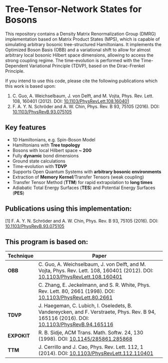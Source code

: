 # Tree-Tensor-Network States for Bosons
This repository contains a Density Matrix Renormalization Group (DMRG) implementation based on Matrix Product States (MPS), which is capable of simulating arbitrary bosonic tree-structured Hamiltonians. It implements the Optimized Boson Basis (OBB) and a variational shift to allow for almost arbitrary local bosonic Hilbert space dimensions, allowing to access the strong coupling regime.
The time-evolution is performed with the Time-Dependent Variational Principle (TDVP), based on the Dirac-Frenkel Principle.

If you intend to use this code, please cite the following publications which this work is based upon:

1. C. Guo, A. Weichselbaum, J. von Delft, and M. Vojta, Phys. Rev. Lett. 108, 160401 (2012). DOI: [10.1103/PhysRevLett.108.160401][Guo2012]  
2. F. A. Y. N. Schröder and A. W. Chin, Phys. Rev. B 93, 75105 (2016). DOI: [10.1103/PhysRevB.93.075105][Schroeder2016]  


## Key features
- 1D Hamiltonians, e.g. Spin-Boson Model
- Hamiltonians with **Tree topology**
- Bosons with local Hilbert space **~ 200**
- Fully **dynamic** bond dimensions
- Ground state calculations
- Time-evolution with **TDVP**
- Supports Open Quantum Systems with **arbitrary bosonic environments**
- Extraction of **Memory Kernel**/Transfer Tensors (weak coupling)
- Transfer Tensor Method (**TTM**) for rapid extrapolation to **long times**
- Adiabatic Total Energy Surfaces (**TES**) and Potential Energy Surfaces (**PES**)


## Publications using this implementation:
[1] F. A. Y. N. Schröder and A. W. Chin, Phys. Rev. B 93, 75105 (2016). DOI: [10.1103/PhysRevB.93.075105][Schroeder2016]  

## This program is based on:
|Technique|Paper|
|---|---|
|**OBB**|C. Guo, A. Weichselbaum, J. von Delft, and M. Vojta, Phys. Rev. Lett. 108, 160401 (2012). DOI: [10.1103/PhysRevLett.108.160401][Guo2012]|
| |C. Zhang, E. Jeckelmann, and S. R. White, Phys. Rev. Lett. 80, 2661 (1998). DOI: [10.1103/PhysRevLett.80.2661][Zhang1998] |
|**TDVP**|J. Haegeman, C. Lubich, I. Oseledets, B. Vandereycken, and F. Verstraete, Phys. Rev. B 94, 165116 (2016). DOI: [10.1103/PhysRevB.94.165116][Haegeman2016]|
|**EXPOKIT**|R. B. Sidje, ACM Trans. Math. Softw. 24, 130 (1998). DOI: [10.1145/285861.285868][Sidje1998]|
|**TTM**|J. Cerrillo and J. Cao, Phys. Rev. Lett. 112, 1 (2014). DOI: [10.1103/PhysRevLett.112.110401][Cerillo2014]|

[Guo2012]: https://doi.org/10.1103/PhysRevLett.108.160401
[Schroeder2016]: https://doi.org/10.1103/PhysRevB.93.075105
[Sidje1998]: https://doi.org/10.1145/285861.285868
[Zhang1998]: https://doi.org/10.1103/PhysRevLett.80.2661
[Haegeman2016]: https://doi.org/10.1103/PhysRevB.94.165116
[Cerillo2014]: https://doi.org/10.1103/PhysRevLett.112.110401
